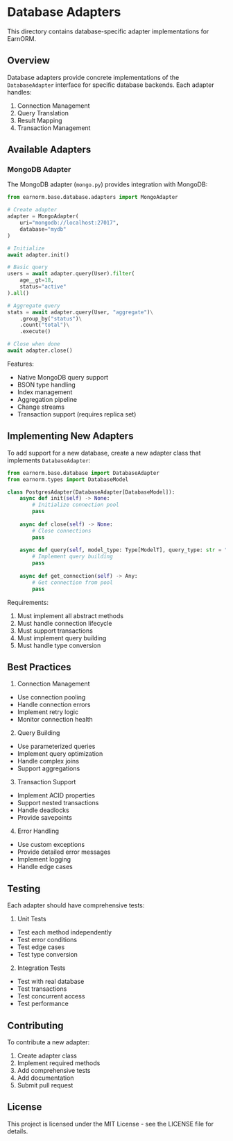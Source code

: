 # Database Adapters

This directory contains database-specific adapter implementations for EarnORM.

## Overview

Database adapters provide concrete implementations of the `DatabaseAdapter` interface for specific database backends. Each adapter handles:

1. Connection Management
2. Query Translation
3. Result Mapping
4. Transaction Management

## Available Adapters

### MongoDB Adapter

The MongoDB adapter (`mongo.py`) provides integration with MongoDB:

```python
from earnorm.base.database.adapters import MongoAdapter

# Create adapter
adapter = MongoAdapter(
    uri="mongodb://localhost:27017",
    database="mydb"
)

# Initialize
await adapter.init()

# Basic query
users = await adapter.query(User).filter(
    age__gt=18,
    status="active"
).all()

# Aggregate query
stats = await adapter.query(User, "aggregate")\
    .group_by("status")\
    .count("total")\
    .execute()

# Close when done
await adapter.close()
```

Features:
- Native MongoDB query support
- BSON type handling
- Index management
- Aggregation pipeline
- Change streams
- Transaction support (requires replica set)

## Implementing New Adapters

To add support for a new database, create a new adapter class that implements `DatabaseAdapter`:

```python
from earnorm.base.database import DatabaseAdapter
from earnorm.types import DatabaseModel

class PostgresAdapter(DatabaseAdapter[DatabaseModel]):
    async def init(self) -> None:
        # Initialize connection pool
        pass
        
    async def close(self) -> None:
        # Close connections
        pass
        
    async def query(self, model_type: Type[ModelT], query_type: str = "base"):
        # Implement query building
        pass
        
    async def get_connection(self) -> Any:
        # Get connection from pool
        pass
```

Requirements:
1. Must implement all abstract methods
2. Must handle connection lifecycle
3. Must support transactions
4. Must implement query building
5. Must handle type conversion

## Best Practices

1. Connection Management
- Use connection pooling
- Handle connection errors
- Implement retry logic
- Monitor connection health

2. Query Building
- Use parameterized queries
- Implement query optimization
- Handle complex joins
- Support aggregations

3. Transaction Support
- Implement ACID properties
- Support nested transactions
- Handle deadlocks
- Provide savepoints

4. Error Handling
- Use custom exceptions
- Provide detailed error messages
- Implement logging
- Handle edge cases

## Testing

Each adapter should have comprehensive tests:

1. Unit Tests
- Test each method independently
- Test error conditions
- Test edge cases
- Test type conversion

2. Integration Tests
- Test with real database
- Test transactions
- Test concurrent access
- Test performance

## Contributing

To contribute a new adapter:

1. Create adapter class
2. Implement required methods
3. Add comprehensive tests
4. Add documentation
5. Submit pull request

## License

This project is licensed under the MIT License - see the LICENSE file for details. 
